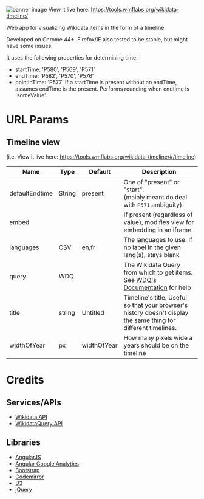 ![banner image](https://rawgit.com/cdrini/wikidata-timeline/master/imgs/banner.svg)
View it live here: https://tools.wmflabs.org/wikidata-timeline/

Web app for visualizing Wikidata items in the form of a timeline.


Developed on Chrome 44+. Firefox/IE also tested to be stable, but might have some issues.


It uses the following properties for determining time:
* startTime: 'P580', 'P569', 'P571'
* endTime: 'P582', 'P570', 'P576'
* pointInTime: 'P577'
If a startTime is present without an endTime, assumes endTime is the present.
Performs rounding when endtime is 'someValue'.


# URL Params

## Timeline view
(i.e. View it live here: https://tools.wmflabs.org/wikidata-timeline/#/timeline)

Name                 | Type        | Default         | Description
-------------------- | ----------- | --------------- | -------------
defaultEndtime       | String      | present         | One of "present" or "start".<br>(mainly meant do deal with ``P571`` ambiguity)
embed                |             |                 | If present (regardless of value), modifies view for embedding in an iframe
languages            | CSV         | en,fr           | The languages to use. If no label in the given lang(s), stays blank
query                | WDQ         |                 | The Wikidata Query from which to get items. See [WDQ's Documentation](https://wdq.wmflabs.org/api_documentation.html) for help
title                | string      | Untitled        | Timeline's title. Useful so that your browser's history doesn't display the same thing for different timelines.
widthOfYear          | px          | widthOfYear     | How many pixels wide a years should be on the timeline

# Credits

## Services/APIs
* [Wikidata API](https://www.wikidata.org/w/api.php)
* [WikidataQuery API](https://wdq.wmflabs.org/api_documentation.html)

## Libraries
* [AngularJS](https://github.com/angular/angular.js)
* [Angular Google Analytics](https://github.com/revolunet/angular-google-analytics)
* [Bootstrap](https://github.com/twbs/bootstrap)
* [Codemirror](https://github.com/codemirror/CodeMirror)
* [D3](https://github.com/mbostock/d3)
* [jQuery](https://github.com/jquery/jquery)
